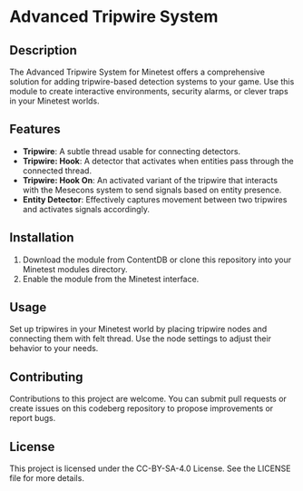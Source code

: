 # Advanced Tripwire System

## Description
The Advanced Tripwire System for Minetest offers a comprehensive solution for adding tripwire-based detection systems to your game. Use this module to create interactive environments, security alarms, or clever traps in your Minetest worlds.

## Features
- **Tripwire**: A subtle thread usable for connecting detectors.
- **Tripwire: Hook**: A detector that activates when entities pass through the connected thread.
- **Tripwire: Hook On**: An activated variant of the tripwire that interacts with the Mesecons system to send signals based on entity presence.
- **Entity Detector**: Effectively captures movement between two tripwires and activates signals accordingly.

## Installation
1. Download the module from ContentDB or clone this repository into your Minetest modules directory.
2. Enable the module from the Minetest interface.

## Usage
Set up tripwires in your Minetest world by placing tripwire nodes and connecting them with felt thread. Use the node settings to adjust their behavior to your needs.

## Contributing
Contributions to this project are welcome. You can submit pull requests or create issues on this codeberg repository to propose improvements or report bugs.

## License
This project is licensed under the CC-BY-SA-4.0 License. See the LICENSE file for more details.

